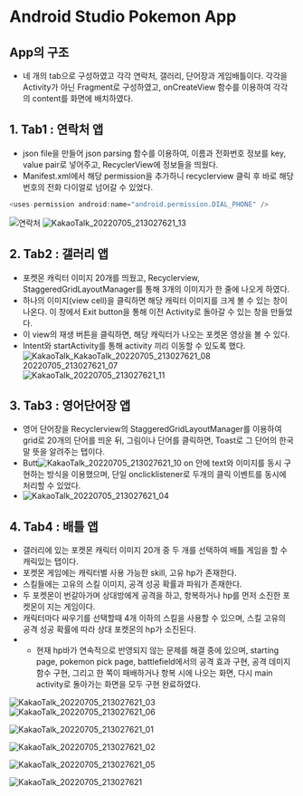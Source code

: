 
# Android Studio Pokemon App

## App의 구조
* 네 개의 tab으로 구성하였고 각각 연락처, 갤러리, 단어장과 게임배틀이다. 각각을 Activity가 아닌 Fragment로 구성하였고, onCreateView 함수를 이용하여 각각의 content를 화면에 배치하였다.  
##  1. Tab1 : 연락처 앱
* json file을 만들어 json parsing 함수를 이용하여, 이름과 전화번호 정보를 key, value pair로 넣어주고, RecyclerView에 정보들을 띄웠다. 
* Manifest.xml에서 해당 permission을 추가하니 recyclerview 클릭 후 바로 해당 번호의 전화 다이얼로 넘어갈 수 있었다.
```c
<uses-permission android:name="android.permission.DIAL_PHONE" />
```
![연락처](https://user-images.githubusercontent.com/90722804/177328746-4e88d2c4-4746-469d-b87d-1a8b47a82eca.jpg)
![KakaoTalk_20220705_213027621_13](https://user-images.githubusercontent.com/90722804/177328764-e7710ce2-baf8-4464-9d04-a2b11f6a8f31.jpg)


## 2. Tab2 : 갤러리 앱
* 포켓몬 캐릭터 이미지 20개를 띄웠고, Recyclerview, StaggeredGridLayoutManager를 통해 3개의 이미지가 한 줄에 나오게 하였다.
* 하나의 이미지(view cell)을 클릭하면 해당 캐릭터 이미지를 크게 볼 수 있는 창이 나온다. 이 창에서 Exit button을 통해 이전 Activity로 돌아갈 수 있는 창을 만들었다.
* 이 view의 재생 버튼을 클릭하면, 해당 캐릭터가 나오는 포켓몬 영상을 볼 수 있다.
* Intent와 startActivity를 통해 activity 끼리 이동할 수 있도록 했다.
![KakaoTalk_![KakaoTalk_20220705_213027621_08](https://user-images.githubusercontent.com/90722804/177328987-2342dd95-d995-49f7-9a04-cd91355756d1.jpg)
20220705_213027621_07](https://user-images.githubusercontent.com/90722804/177328956-618e9fc7-0d75-42e6-af32-1f319c30da46.jpg)
![KakaoTalk_20220705_213027621_11](https://user-images.githubusercontent.com/90722804/177329001-667d30c3-1f6a-40b0-9fa1-49e3cd243b4e.jpg)

## 3. Tab3 : 영어단어장 앱
* 영어 단어장을 Recyclerview의 StaggeredGridLayoutManager를 이용하여 grid로 20개의 단어를 띄운 뒤, 그림이나 단어를 클릭하면, Toast로 그 단어의 한국말 뜻을 알려주는 탭이다.
* Butt![KakaoTalk_20220705_213027621_10](https://user-images.githubusercontent.com/90722804/177329039-db25c4c9-8e77-452b-b8f2-6262ef5fe1e7.jpg)
on 안에 text와 이미지를 동시 구현하는 방식을 이용했으며, 단일 onclicklistener로 두개의 클릭 이벤트를 동시에 처리할 수 있었다. 
* ![KakaoTalk_20220705_213027621_04](https://user-images.githubusercontent.com/90722804/177329050-2ad0e8e0-893d-4720-8b4c-19a022e6b58c.jpg)

## 4. Tab4 : 배틀 앱
* 갤러리에 있는 포켓몬 캐릭터 이미지 20개 중 두 개를 선택하여 배틀 게임을 할 수 캐릭있는 탭이다.
* 포켓몬 게임에는 캐릭터별 사용 가능한 skill, 고유 hp가 존재한다.
* 스킬들에는 고유의 스킬 이미지, 공격 성공 확률과 파워가 존재한다.
* 두 포켓몬이 번갈아가며 상대방에게 공격을 하고, 항복하거나 hp를 먼저 소진한 포켓몬이 지는 게임이다.
* 캐릭터마다 싸우기를 선택할때 4개 이하의 스킬을 사용할 수 있으며, 스킬 고유의 공격 성공 확률에 따라 상대 포켓몬의 hp가 소진된다.
* - 현재 hp바가 연속적으로 반영되지 않는 문제를 해결 중에 있으며, starting page, pokemon pick page, battlefield에서의 공격 효과 구현, 공격 데미지 함수 구현, 그리고 한 쪽이 패배하거나 항복 시에 나오는 화면, 다시 main activity로 돌아가는 화면을 모두 구현 완료하였다.

![KakaoTalk_20220705_213027621_03](https://user-images.githubusercontent.com/90722804/177329276-29a5ff9d-6b06-4e41-becc-20287160686c.jpg)
![KakaoTalk_20220705_213027621_06](https://user-images.githubusercontent.com/90722804/177329296-4e38cd72-e785-421a-a607-e03f2210bba2.jpg)

![KakaoTalk_20220705_213027621_01](https://user-images.githubusercontent.com/90722804/177329311-c99975fe-6852-4871-9a14-028f66910d6d.jpg)

![KakaoTalk_20220705_213027621_02](https://user-images.githubusercontent.com/90722804/177329333-9b6073a8-0729-4475-bf14-6ffd8daf142f.jpg)

![KakaoTalk_20220705_213027621_05](https://user-images.githubusercontent.com/90722804/177329347-00eb07dd-5f3c-474f-b832-788d2c28ab4b.jpg)

![KakaoTalk_20220705_213027621](https://user-images.githubusercontent.com/90722804/177329528-48dbd1d7-3038-4aab-b361-11b647c89544.jpg)

